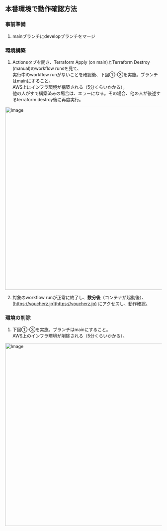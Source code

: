 ## 本番環境で動作確認方法
### 事前準備
1. mainブランチにdevelopブランチをマージ 

### 環境構築
1. Actionsタブを開き、Terraform Apply (on main)とTerraform Destroy (manual)のworkflow runsを見て、\
   実行中のworkflow runがないことを確認後、下図①-③を実施。ブランチはmainにすること。\
   AWS上にインフラ環境が構築される（5分くらいかかる）。\
   他の人がすで構築済みの場合は、エラーになる。その場合、他の人が後述するterraform destroy後に再度実行。
 
<img width="1672" height="587" alt="Image" src="https://github.com/user-attachments/assets/8892c568-583f-495b-b441-93460ab74fb0" />

2. 対象のworkflow runが正常に終了し、**数分後**（コンテナが起動後）、\
   [https://voucherz.jp](https://voucherz.jp) にアクセスし、動作確認。


### 環境の削除
1. 下図①-③を実施。ブランチはmainにすること。\
   AWS上のインフラ環境が削除される（5分くらいかかる）。

<img width="1672" height="587" alt="Image" src="https://github.com/user-attachments/assets/9c06437a-7a06-49f9-a1e3-124add20a3eb" />

